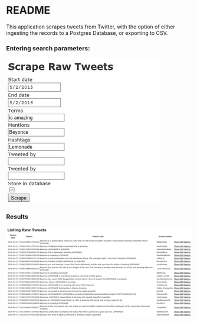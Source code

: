 README
======

This application scrapes tweets from Twitter, with the option of either ingesting the records to a Postgres Database, or exporting to CSV.

### Entering search parameters: 
![alt tag](https://raw.githubusercontent.com/ehallmark/TwitterScraperBot/master/sample/twitterScraperBefore.JPG)

### Results
![alt tag](https://raw.githubusercontent.com/ehallmark/TwitterScraperBot/master/sample/twitterScraperResults.JPG)

